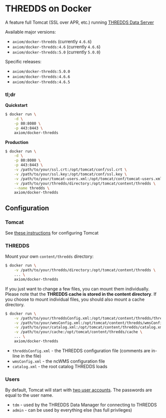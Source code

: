 # THREDDS on Docker

A feature full Tomcat (SSL over APR, etc.) running [THREDDS Data Server](http://www.unidata.ucar.edu/software/thredds/current/tds/)

Available major versions:

* `axiom/docker-thredds` (currently `4.6.6`)
* `axiom/docker-thredds:4.6` (currently `4.6.6`)
* `axiom/docker-thredds:5.0` (currently `5.0.0`)

Specific releases:

* `axiom/docker-thredds:5.0.0`
* `axiom/docker-thredds:4.6.6`
* `axiom/docker-thredds:4.6.5`


### tl;dr

**Quickstart**

```bash
$ docker run \
    -d \
    -p 80:8080 \
    -p 443:8443 \
    axiom/docker-thredds
```

**Production**


```bash
$ docker run \
    -d \
    -p 80:8080 \
    -p 443:8443 \
    -v /path/to/your/ssl.crt:/opt/tomcat/conf/ssl.crt \
    -v /path/to/your/ssl.key:/opt/tomcat/conf/ssl.key \
    -v /path/to/your/tomcat-users.xml:/opt/tomcat/conf/tomcat-users.xml \
    -v /path/to/your/thredds/directory:/opt/tomcat/content/thredds \
    --name thredds \
    axiom/docker-thredds
```

## Configuration

### Tomcat

See [these instructions](https://github.com/axiom-data-science/docker-tomcat) for configuring Tomcat


### THREDDS


Mount your own `content/thredds` directory:

```bash
$ docker run \
    -v /path/to/your/thredds/directory:/opt/tomcat/content/thredds \
    ... \
    axiom/docker-thredds
```

If you just want to change a few files, you can mount them individually. Please
note that the **THREDDS cache is stored in the content directory**. If you choose
to mount individual files, you should also mount a cache directory.

```bash
$ docker run \
    -v /path/to/your/threddsConfig.xml:/opt/tomcat/content/thredds/threddsConfig.xml \
    -v /path/to/your/wmsConfig.xml:/opt/tomcat/content/thredds/wmsConfig.xml \
    -v /path/to/your/catalog.xml:/opt/tomcat/content/thredds/catalog.xml \
    -v /path/to/your/cache:/opt/tomcat/content/thredds/cache \
    ... \
    axiom/docker-thredds
```

* `threddsConfig.xml` - the THREDDS configuration file (comments are in-line in the file)
* `wmsConfig.xml` - the ncWMS configuration file
* `catalog.xml` - the root catalog THREDDS loads


### Users

By default, Tomcat will start with [two user accounts](https://github.com/axiom-data-science/docker-thredds/blob/master/files/tomcat-users.xml). The passwords are equal to the user name.

* `tdm` - used by the THREDDS Data Manager for connecting to THREDDS
* `admin` - can be used by everything else (has full privileges)
